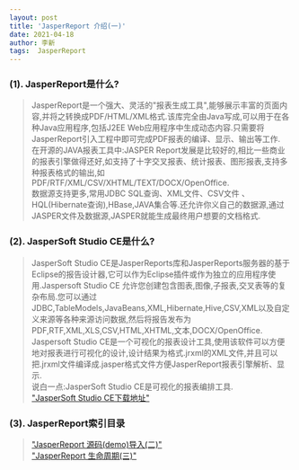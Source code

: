 ```yaml
---
layout: post
title: 'JasperReport 介绍(一)'
date: 2021-04-18
author: 李新
tags:  JasperReport
---
```


### (1). JasperReport是什么?
> JasperReport是一个强大、灵活的"报表生成工具",能够展示丰富的页面内容,并将之转换成PDF/HTML/XML格式.该库完全由Java写成,可以用于在各种Java应用程序,包括J2EE Web应用程序中生成动态内容.只需要将JasperReport引入工程中即可完成PDF报表的编译、显示、输出等工作.    
> 在开源的JAVA报表工具中:JASPER Report发展是比较好的,相比一些商业的报表引擎做得还好,如支持了十字交叉报表、统计报表、图形报表,支持多种报表格式的输出,如PDF/RTF/XML/CSV/XHTML/TEXT/DOCX/OpenOffice.   
> ​数据源支持更多,常用JDBC SQL查询、XML文件、CSV文件 、HQL(Hibernate查询),HBase,JAVA集合等.还允许你义自己的数据源,通过JASPER文件及数据源,JASPER就能生成最终用户想要的文档格式. 

### (2). JasperSoft Studio CE是什么?
> JasperSoft Studio CE是JasperReports库和JasperReports服务器的基于Eclipse的报告设计器,它可以作为Eclipse插件或作为独立的应用程序使用.Jaspersoft Studio CE 允许您创建包含图表,图像,子报表,交叉表等的复杂布局.您可以通过JDBC,TableModels,JavaBeans,XML,Hibernate,Hive,CSV,XML以及自定义来源等各种来源访问数据,然后将报告发布为PDF,RTF,XML,XLS,CSV,HTML,XHTML,文本,DOCX/OpenOffice.    
> ​Jaspersoft Studio CE是一个可视化的报表设计工具,使用该软件可以方便地对报表进行可视化的设计,设计结果为格式.jrxml的XML文件,并且可以把.jrxml文件编译成.jasper格式文件方便JasperReport报表引擎解析、显示.  
> 说白一点:JasperSoft Studio CE是可视化的报表编排工具.  
> ["JasperSoft Studio CE下载地址"](https://community.jaspersoft.com/community-download)   

### (3). JasperReport索引目录
> ["JasperReport 源码(demo)导入(二)"](/2021/04/18/JasperReport-Demo-Import.html)     
> ["JasperReport 生命周期(三)"](/2021/04/18/JasperReport-Life-Cycle.html)     